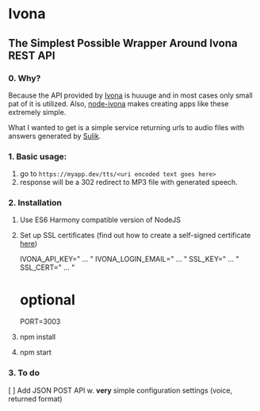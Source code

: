 # Ivona

## The Simplest Possible Wrapper Around Ivona REST API

### 0. Why? 

Because the API provided by [Ivona](http://www.ivona.com/en/) is huuuge and in most cases only small pat of it is utilized. Also, [node-ivona](https://github.com/pilwon/node-ivona) makes creating apps like these extremely simple.

What I wanted to get is a simple service returning urls to audio files with answers generated by [Sulik](https://github.com/paprikka/sulik).

### 1. Basic usage:

1. go to `https://myapp.dev/tts/<uri encoded text goes here>`
2. response will be a 302 redirect to MP3 file with generated speech.

### 2. Installation

1. Use ES6 Harmony compatible version of NodeJS
2. Set up SSL certificates (find out how to create a self-signed certificate [here](https://devcenter.heroku.com/articles/ssl-certificate-self))

    IVONA_API_KEY=" ... "
    IVONA_LOGIN_EMAIL=" ... "
    SSL_KEY=" ... "
    SSL_CERT=" ... "

    # optional
    PORT=3003

3. npm install 
4. npm start

### 3. To do

[ ] Add JSON POST API w. **very** simple configuration settings (voice, returned format)